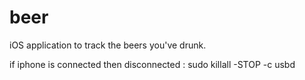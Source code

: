 # beer

iOS application to track the beers you've drunk.

if iphone is connected then disconnected : sudo killall -STOP -c usbd
